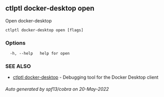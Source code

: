 ## ctlptl docker-desktop open

Open docker-desktop

```
ctlptl docker-desktop open [flags]
```

### Options

```
  -h, --help   help for open
```

### SEE ALSO

* [ctlptl docker-desktop](ctlptl_docker-desktop.md)	 - Debugging tool for the Docker Desktop client

###### Auto generated by spf13/cobra on 20-May-2022
